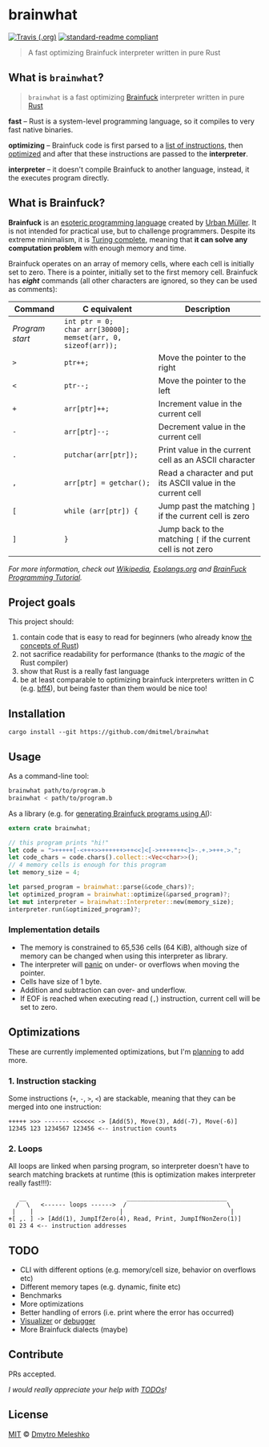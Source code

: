 # brainwhat

[![Travis (.org)](https://img.shields.io/travis/dmitmel/brainwhat.svg?style=flat-square)](https://travis-ci.org/dmitmel/brainwhat)
[![standard-readme compliant](https://img.shields.io/badge/readme%20style-standard-brightgreen.svg?style=flat-square)](https://github.com/RichardLitt/standard-readme)

> A fast optimizing Brainfuck interpreter written in pure Rust

## What is `brainwhat`?

> `brainwhat` is a fast optimizing [Brainfuck](#what-is-brainfuck) interpreter written in pure [Rust](https://www.rust-lang.org/)

**fast** – Rust is a system-level programming language, so it compiles to very fast native binaries.

**optimizing** – Brainfuck code is first parsed to a [list of instructions](https://en.wikipedia.org/wiki/Intermediate_representation), then [optimized](#optimizations) and after that these instructions are passed to the **interpreter**.

**interpreter** – it doesn't compile Brainfuck to another language, instead, it the executes program directly.

## What is Brainfuck?

**Brainfuck** is an [esoteric programming language](https://en.wikipedia.org/wiki/Esoteric_programming_language) created by [Urban Müller](https://en.wikipedia.org/wiki/Brainfuck#History). It is not intended for practical use, but to challenge programmers. Despite its extreme minimalism, it is [Turing complete](https://en.wikipedia.org/wiki/Turing_completeness), meaning that **it can solve any computation problem** with enough memory and time.

Brainfuck operates on an array of memory cells, where each cell is initially set to zero. There is a pointer, initially set to the first memory cell. Brainfuck has _**eight**_ commands (all other characters are ignored, so they can be used as comments):

| Command         | C equivalent                                                           | Description                                                   |
| --------------- | ---------------------------------------------------------------------- | ------------------------------------------------------------- |
| _Program start_ | `int ptr = 0;`<br>`char arr[30000];`<br>`memset(arr, 0, sizeof(arr));` |                                                               |
| `>`             | `ptr++;`                                                               | Move the pointer to the right                                 |
| `<`             | `ptr--;`                                                               | Move the pointer to the left                                  |
| `+`             | `arr[ptr]++;`                                                          | Increment value in the current cell                           |
| `-`             | `arr[ptr]--;`                                                          | Decrement value in the current cell                           |
| `.`             | `putchar(arr[ptr]);`                                                   | Print value in the current cell as an ASCII character         |
| `,`             | `arr[ptr] = getchar();`                                                | Read a character and put its ASCII value in the current cell  |
| `[`             | `while (arr[ptr]) {`                                                   | Jump past the matching `]` if the current cell is zero        |
| `]`             | `}`                                                                    | Jump back to the matching `[` if the current cell is not zero |

_For more information, check out [Wikipedia](https://en.wikipedia.org/wiki/Brainfuck), [Esolangs.org](https://esolangs.org/wiki/Brainfuck) and
[BrainFuck Programming Tutorial](https://gist.github.com/roachhd/dce54bec8ba55fb17d3a)._

## Project goals

This project should:

1.  contain code that is easy to read for beginners (who already know [the concepts of Rust](https://doc.rust-lang.org/book/second-edition/index.html))
2.  not sacrifice readability for performance (thanks to the _magic_ of the Rust compiler)
3.  show that Rust is a really fast language
4.  be at least comparable to optimizing brainfuck interpreters written in C (e.g. [bff4](http://mazonka.com/brainf/)), but being faster than them would be nice too!

## Installation

```
cargo install --git https://github.com/dmitmel/brainwhat
```

## Usage

As a command-line tool:

```bash
brainwhat path/to/program.b
brainwhat < path/to/program.b
```

As a library (e.g. for [generating Brainfuck programs using AI](http://www.primaryobjects.com/2013/01/27/using-artificial-intelligence-to-write-self-modifying-improving-programs/)):

```rust
extern crate brainwhat;

// this program prints "hi!"
let code = ">+++++[-<+++>>++++++>++<<]<[->+++++++<]>-.+.>+++.>.";
let code_chars = code.chars().collect::<Vec<char>>();
// 4 memory cells is enough for this program
let memory_size = 4;

let parsed_program = brainwhat::parse(&code_chars)?;
let optimized_program = brainwhat::optimize(&parsed_program)?;
let mut interpreter = brainwhat::Interpreter::new(memory_size);
interpreter.run(&optimized_program)?;
```

### Implementation details

- The memory is constrained to 65,536 cells (64 KiB), although size of memory can be changed when using this interpreter as library.
- The interpreter will [panic](https://doc.rust-lang.org/std/macro.panic.html) on under- or overflows when moving the pointer.
- Cells have size of 1 byte.
- Addition and subtraction can over- and underflow.
- If EOF is reached when executing read (`,`) instruction, current cell will be set to zero.

## Optimizations

These are currently implemented optimizations, but I'm [planning](#todo) to add more.

### 1. Instruction stacking

Some instructions (`+`, `-`, `>`, `<`) are stackable, meaning that they can be merged into one instruction:

```
+++++ >>> ------- <<<<<< -> [Add(5), Move(3), Add(-7), Move(-6)]
12345 123 1234567 123456 <-- instruction counts
```

### 2. Loops

All loops are linked when parsing program, so interpreter doesn't have to search matching brackets at runtime (this is optimization makes interpreter really fast!!!):

```
   __                            ____________________________
  /  \   <------ loops ------>  /                            \
 |    |                        |                              |
+[ ,. ] -> [Add(1), JumpIfZero(4), Read, Print, JumpIfNonZero(1)]
01 23 4 <-- instruction addresses
```

## TODO

- CLI with different options (e.g. memory/cell size, behavior on overflows etc)
- Different memory tapes (e.g. dynamic, finite etc)
- Benchmarks
- More optimizations
- Better handling of errors (i.e. print where the error has occurred)
- [Visualizer](https://fatiherikli.github.io/brainfuck-visualizer/) or [debugger](https://www.iamcal.com/misc/bf_debug/)
- More Brainfuck dialects (maybe)

## Contribute

PRs accepted.

_I would really appreciate your help with [TODOs](#todo)!_

## License

[MIT](LICENSE) © [Dmytro Meleshko](https://github.com/dmitmel)
